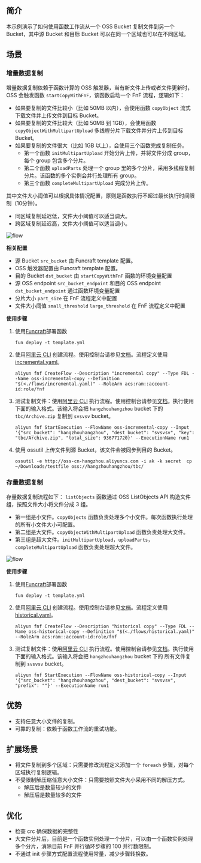 ## 简介

本示例演示了如何使用函数工作流从一个 OSS Bucket 复制文件到另一个 Bucket，其中源 Bucket 和目标 Bucket 可以在同一个区域也可以在不同区域。


## 场景

### 增量数据复制
增量数据复制依赖于函数计算的 OSS 触发器，当有新文件上传或者文件更新时，OSS 会触发函数 `startCopyWithFnF`，该函数启动一个 FnF 流程，逻辑如下：
* 如果要复制的文件比较小（比如 50MB 以内），会使用函数 `copyObject` 流式下载文件并上传文件到目标 Bucket。
* 如果要复制的文件比较大（比如 50MB 到 1GB），会使用函数 `copyObjectWithMultipartUpload` 多线程分片下载文件并分片上传到目标 Bucket。
* 如果要复制的文件很大（比如 1GB 以上），会使用三个函数完成复制任务。
    * 第一个函数 `initMultipartUpload` 开始分片上传，并将文件分成 group，每个 group 包含多个分片。
    * 第二个函数 `uploadParts` 处理一个 group 里的多个分片，采用多线程复制分片。该函数的多个实例会并行处理所有 group。
    * 第三个函数 `completeMultipartUpload` 完成分片上传。

其中文件大小阈值可以根据具体情况配置，原则是函数执行不超过最长执行时间限制（10分钟）。
* 同区域复制延迟低，文件大小阈值可以适当调大。
* 跨区域复制延迟高，文件大小阈值可以适当调小。

![flow](images/incremental.png)

**相关配置**
* 源 Bucket `src_bucket` 由 Funcraft template 配置。
* OSS 触发器配置由 Funcraft template 配置。
* 目的 Bucket `dst_bucket` 由 `startCopyWithFnF` 函数的环境变量配置
* 源 OSS endpoint `src_bucket_endpoint` 和目的 OSS endpoint `dst_bucket_endpoint` 通过函数环境变量配置
* 分片大小 `part_size` 在 FnF 流程定义中配置
* 文件大小阈值 `small_threshold` `large_threshold` 在 FnF 流程定义中配置

**使用步骤**

1. 使用[Funcraft](https://help.aliyun.com/document_detail/64204.html)部署函数

    ```fun deploy -t template.yml```

2. 使用[阿里云 CLI](https://help.aliyun.com/document_detail/122611.html) 创建流程。使用控制台请参见[文档](https://help.aliyun.com/document_detail/124155.html)。流程定义使用[incremental.yaml](./flows/incremental.yaml)。

    ```aliyun fnf CreateFlow --Description "incremental copy" --Type FDL --Name oss-incremental-copy --Definition "$(<./flows/incremental.yaml)" --RoleArn acs:ram::account-id:role/fnf```

3. 测试复制文件：使用[阿里云 CLI](https://help.aliyun.com/document_detail/122611.html) 执行流程。使用控制台请参见[文档](https://help.aliyun.com/document_detail/124156.html)。执行使用下面的输入格式。该输入将会把 `hangzhouhangzhou` bucket 下的 `tbc/Archive.zip` 复制到 `svsvsv` bucket。

    ```aliyun fnf StartExecution --FlowName oss-incremental-copy --Input '{"src_bucket": "hangzhouhangzhou", "dest_bucket": "svsvsv", "key": "tbc/Archive.zip", "total_size": 936771720}' --ExecutionName run1```

4. 使用 ossutil 上传文件到源 Bucket，该文件会被同步到目的 Bucket。

    ```ossutil -e http://oss-cn-hangzhou.aliyuncs.com -i ak -k secret  cp ~/Downloads/testfile oss://hangzhouhangzhou/tbc/```

### 存量数据复制
存量数据复制流程如下：
`listObjects` 函数通过 OSS ListObjects API 构造文件组，按照文件大小将文件分成 3 组。
* 第一组是小文件。`copyObjects` 函数负责处理多个小文件。每次函数执行处理的所有小文件大小可配置。
* 第二组是大文件。`copyObjectWithMultipartUpload` 函数负责处理大文件。
* 第三组是超大文件。`initMultipartUpload`，`uploadParts`，`completeMultipartUpload` 函数负责处理超大文件。

![flow](images/historical.png)

**使用步骤**

1. 使用[Funcraft](https://help.aliyun.com/document_detail/64204.html)部署函数

    ```fun deploy -t template.yml```

2. 使用[阿里云 CLI](https://help.aliyun.com/document_detail/122611.html) 创建流程。使用控制台请参见[文档](https://help.aliyun.com/document_detail/124155.html)。流程定义使用[historical.yaml](./flows/historical.yaml)。

    ```aliyun fnf CreateFlow --Description "historical copy" --Type FDL --Name oss-historical-copy --Definition "$(<./flows/historical.yaml)" --RoleArn acs:ram::account-id:role/fnf```

3. 测试复制文件：使用[阿里云 CLI](https://help.aliyun.com/document_detail/122611.html) 执行流程。使用控制台请参见[文档](https://help.aliyun.com/document_detail/124156.html)。执行使用下面的输入格式。该输入将会把 `hangzhouhangzhou` bucket 下的 所有文件复制到 `svsvsv` bucket。

    ```aliyun fnf StartExecution --FlowName oss-historical-copy --Input '{"src_bucket": "hangzhouhangzhou", "dest_bucket": "svsvsv", "prefix": ""}' --ExecutionName run1```

## 优势
* 支持任意大小文件的复制。
* 可靠的复制：依赖于函数工作流的重试功能。



## 扩展场景
* 将文件复制到多个区域：只需要修改流程定义添加一个 `foreach` 步骤，对每个区域执行复制逻辑。
* 不受限制解压缩任意大小文件：只需要按照文件大小采用不同的解压方式。
    * 解压后是数量较少的文件
    * 解压后是数量较多的文件

## 优化
* 检查 crc 确保数据的完整性
* 大文件分片后，目前是一个函数实例处理一个分片，可以由一个函数实例处理多个分片，消除目前 FnF 并行循环步骤的 100 并行数限制。
* 不通过 init 步骤方式配置流程使用常量，减少步骤转换数。